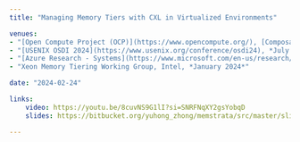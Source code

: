 ```yaml
---
title: "Managing Memory Tiers with CXL in Virtualized Environments"

venues:
- "[Open Compute Project (OCP)](https://www.opencompute.org/), [Composable Memory System (CMS)](https://www.opencompute.org/projects/composable-memory-system), *August 2024*"
- "[USENIX OSDI 2024](https://www.usenix.org/conference/osdi24), *July 2024*"
- "[Azure Research - Systems](https://www.microsoft.com/en-us/research/group/azure-systems-research/), Microsoft, *February 2024*"
- "Xeon Memory Tiering Working Group, Intel, *January 2024*"

date: "2024-02-24"

links:
    video: https://youtu.be/8cuvNS9G1lI?si=SNRFNqXY2gsYobqD
    slides: https://bitbucket.org/yuhong_zhong/memstrata/src/master/slides/

---
```

